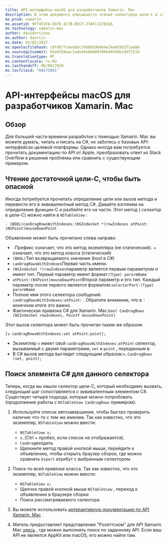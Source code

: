 ```yaml
---
title: API-интерфейсы macOS для разработчиков Xamarin. Mac
description: В этом документе описывается чтение селекторов цели-C и способы поиска соответствующих методов C# в приложении Xamarin. Mac.
ms.prod: xamarin
ms.assetid: 9F7451FA-E07E-4C7B-B5CF-27AFC157ECDA
ms.technology: xamarin-mac
author: davidortinau
ms.author: daortin
ms.date: 03/02/2017
ms.openlocfilehash: c8fd877c6addac7dd865d8464e24a455b2f1aa88
ms.sourcegitcommit: 93e6358aac2ade44e8b800f066405b8bc8df2510
ms.translationtype: MT
ms.contentlocale: ru-RU
ms.lasthandoff: 06/09/2020
ms.locfileid: "84573941"
---
```

# <a name="macos-apis-for-xamarinmac-developers"></a>API-интерфейсы macOS для разработчиков Xamarin. Mac

## <a name="overview"></a>Обзор

Для большей части времени разработки с помощью Xamarin. Mac вы можете думать, читать и писать на C#, не заботясь о базовых API-интерфейсах целевой платформы. Однако иногда вам потребуется прочитать документацию по API от Apple, преобразовать ответ из Stack Overflow в решение проблемы или сравнить с существующим примером.

## <a name="reading-enough-objective-c-to-be-dangerous"></a>Чтение достаточной цели-C, чтобы быть опасной

Иногда потребуется прочитать определение цели или вызов метода и перевести его в эквивалентный метод C#. Давайте взглянем на определение функции-C и разбейте его на части. Этот метод ( *селектор* в цели-C) можно найти в `NSTableView` :

```objc
- (BOOL)canDragRowsWithIndexes:(NSIndexSet *)rowIndexes atPoint:(NSPoint)mouseDownPoint
```

Объявление может быть прочитано слева направо:

- `-`Префикс означает, что это метод экземпляра (не статический). + означает, что это метод класса (статический)
- `(BOOL)`Тип возвращаемого значения (bool в C#)
- `canDragRowsWithIndexes`Первая часть имени.
- `(NSIndexSet *)rowIndexes`параметр является первым параметром и имеет тип. Первый параметр имеет формат:`(Type) pararmName`
- `atPoint:(NSPoint)mouseDownPoint`Второй параметр и его тип. Каждый параметр после первого является форматом:`selectorPart:(Type) pararmName`
- Полное имя этого селектора сообщений: `canDragRowsWithIndexes:atPoint:` . Обратите внимание, что в `:` конечном итоге это важно.
- Фактическая привязка C# для Xamarin. Mac:`bool CanDragRows (NSIndexSet rowIndexes, PointF mouseDownPoint)`

Этот вызов селектора может быть прочитан таким же образом:

```objc
[v canDragRowsWithIndexes:set atPoint:point];
```

- Экземпляр `v` имеет свой `canDragRowsWithIndexes:atPoint` селектор, вызываемый с двумя параметрами, `set` и `point` , переданным в.
- В C# вызов метода выглядит следующим образом:`x.CanDragRows (set, point);`

<a name="finding_selector"></a>

## <a name="finding-the-c-member-for-a-given-selector"></a>Поиск элемента C# для данного селектора

Теперь, когда вы нашли селектор цели-C, который необходимо вызвать, следующий шаг сопоставляется с эквивалентным элементом C#. Существует четыре подхода, которые можно попробовать (продолжение работы с `NSTableView CanDragRows` примером):

1. Используйте список автозавершения, чтобы быстро проверить наличие что-то с тем же именем. Так как известно, что это экземпляр, `NSTableView` можно ввести:

    - `NSTableView x;`
    - `x.`[Ctrl + пробел, если список не отображается).
    - `CanDrag`входить
    - Щелкните метод правой кнопкой мыши, перейдите к объявлению, чтобы открыть браузер сборок, где можно сравнить `Export` атрибут с выбранным селектором.

2. Поиск по всей привязке класса. Так как известно, что это экземпляр, `NSTableView` можно ввести:

    - `NSTableView x;`
    - Щелчок правой кнопкой мыши `NSTableView` , переход к объявлению в браузере сборки
    - Поиск рассматриваемого селектора

3. Вы можете использовать [интерактивную документацию по API Xamarin. Mac](https://docs.microsoft.com/dotnet/api/?view=xamarinmac-3.0) .

4. Мигель предоставляет представление "Розеттском" для API Xamarin. Mac [здесь](https://tirania.org/tmp/rosetta.html) , где можно выполнять поиск по заданному API. Если ваш API не является AppKit или macOS, его можно найти там.

<!--
Note: In some cases, the assembly browser can hit a bug where it will open but not jump to the right definition. Keep that tab open, switch back to your source code and try again.
Note: The assembly browser tricks currently only works with Xamarin.Mac Classic. This will be fixed in a future version.
-->
